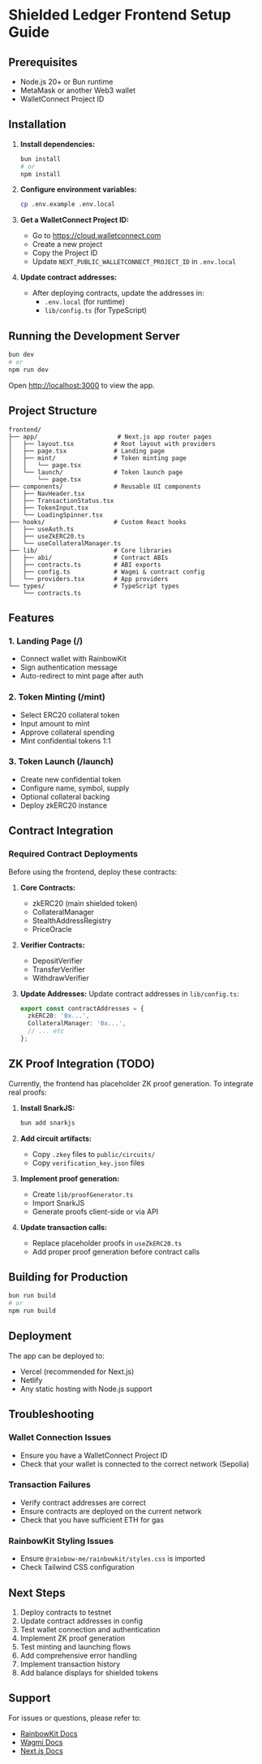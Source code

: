 # Shielded Ledger Frontend Setup Guide

## Prerequisites

- Node.js 20+ or Bun runtime
- MetaMask or another Web3 wallet
- WalletConnect Project ID

## Installation

1. **Install dependencies:**
   ```bash
   bun install
   # or
   npm install
   ```

2. **Configure environment variables:**
   ```bash
   cp .env.example .env.local
   ```

3. **Get a WalletConnect Project ID:**
   - Go to https://cloud.walletconnect.com
   - Create a new project
   - Copy the Project ID
   - Update `NEXT_PUBLIC_WALLETCONNECT_PROJECT_ID` in `.env.local`

4. **Update contract addresses:**
   - After deploying contracts, update the addresses in:
     - `.env.local` (for runtime)
     - `lib/config.ts` (for TypeScript)

## Running the Development Server

```bash
bun dev
# or
npm run dev
```

Open [http://localhost:3000](http://localhost:3000) to view the app.

## Project Structure

```
frontend/
├── app/                      # Next.js app router pages
│   ├── layout.tsx           # Root layout with providers
│   ├── page.tsx             # Landing page
│   ├── mint/                # Token minting page
│   │   └── page.tsx
│   └── launch/              # Token launch page
│       └── page.tsx
├── components/              # Reusable UI components
│   ├── NavHeader.tsx
│   ├── TransactionStatus.tsx
│   ├── TokenInput.tsx
│   └── LoadingSpinner.tsx
├── hooks/                   # Custom React hooks
│   ├── useAuth.ts
│   ├── useZkERC20.ts
│   └── useCollateralManager.ts
├── lib/                     # Core libraries
│   ├── abi/                 # Contract ABIs
│   ├── contracts.ts         # ABI exports
│   ├── config.ts            # Wagmi & contract config
│   └── providers.tsx        # App providers
└── types/                   # TypeScript types
    └── contracts.ts
```

## Features

### 1. Landing Page (/)
- Connect wallet with RainbowKit
- Sign authentication message
- Auto-redirect to mint page after auth

### 2. Token Minting (/mint)
- Select ERC20 collateral token
- Input amount to mint
- Approve collateral spending
- Mint confidential tokens 1:1

### 3. Token Launch (/launch)
- Create new confidential token
- Configure name, symbol, supply
- Optional collateral backing
- Deploy zkERC20 instance

## Contract Integration

### Required Contract Deployments

Before using the frontend, deploy these contracts:

1. **Core Contracts:**
   - zkERC20 (main shielded token)
   - CollateralManager
   - StealthAddressRegistry
   - PriceOracle

2. **Verifier Contracts:**
   - DepositVerifier
   - TransferVerifier
   - WithdrawVerifier

3. **Update Addresses:**
   Update contract addresses in `lib/config.ts`:
   ```typescript
   export const contractAddresses = {
     zkERC20: '0x...',
     CollateralManager: '0x...',
     // ... etc
   };
   ```

## ZK Proof Integration (TODO)

Currently, the frontend has placeholder ZK proof generation. To integrate real proofs:

1. **Install SnarkJS:**
   ```bash
   bun add snarkjs
   ```

2. **Add circuit artifacts:**
   - Copy `.zkey` files to `public/circuits/`
   - Copy `verification_key.json` files

3. **Implement proof generation:**
   - Create `lib/proofGenerator.ts`
   - Import SnarkJS
   - Generate proofs client-side or via API

4. **Update transaction calls:**
   - Replace placeholder proofs in `useZkERC20.ts`
   - Add proper proof generation before contract calls

## Building for Production

```bash
bun run build
# or
npm run build
```

## Deployment

The app can be deployed to:
- Vercel (recommended for Next.js)
- Netlify
- Any static hosting with Node.js support

## Troubleshooting

### Wallet Connection Issues
- Ensure you have a WalletConnect Project ID
- Check that your wallet is connected to the correct network (Sepolia)

### Transaction Failures
- Verify contract addresses are correct
- Ensure contracts are deployed on the current network
- Check that you have sufficient ETH for gas

### RainbowKit Styling Issues
- Ensure `@rainbow-me/rainbowkit/styles.css` is imported
- Check Tailwind CSS configuration

## Next Steps

1. Deploy contracts to testnet
2. Update contract addresses in config
3. Test wallet connection and authentication
4. Implement ZK proof generation
5. Test minting and launching flows
6. Add comprehensive error handling
7. Implement transaction history
8. Add balance displays for shielded tokens

## Support

For issues or questions, please refer to:
- [RainbowKit Docs](https://rainbowkit.com)
- [Wagmi Docs](https://wagmi.sh)
- [Next.js Docs](https://nextjs.org/docs)
